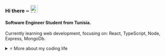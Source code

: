 
### Hi there ~ <img src="https://user-images.githubusercontent.com/1303154/88677602-1635ba80-d120-11ea-84d8-d263ba5fc3c0.gif" width="24px" alt="hi">

#### Software Engineer Student from Tunisia.




Currently learning web development,
focusing on: React, TypeScript, Node, Express, MongoDb.

<details>
<summary>⚡️ More about my coding life</summary>
<br />

![Top Langs](https://github-readme-stats.vercel.app/api/top-langs/?username=macfim&layout=compact&hide=css,html)

![Zheeeng's github stats](https://github-readme-stats.vercel.app/api?username=macfim&count_private=true&show_icons=true&theme=onedark)

</details>
